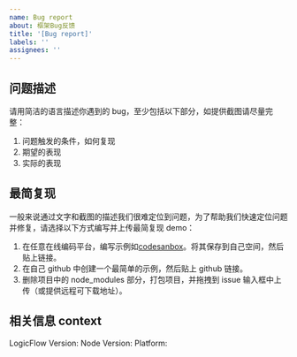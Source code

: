 ```yaml
---
name: Bug report
about: 框架Bug反馈
title: '[Bug report]'
labels: ''
assignees: ''
---
```


## 问题描述

请用简洁的语言描述你遇到的 bug，至少包括以下部分，如提供截图请尽量完整：

1. 问题触发的条件，如何复现
2. 期望的表现
3. 实际的表现

## 最简复现

一般来说通过文字和截图的描述我们很难定位到问题，为了帮助我们快速定位问题并修复，请选择以下方式编写并上传最简复现 demo：

1. 在任意在线编码平台，编写示例如[codesanbox](https://codesandbox.io/s/logicflow-template-7i2c3?file=/src/index.js)。将其保存到自己空间，然后贴上链接。
2. 在自己 github 中创建一个最简单的示例，然后贴上 github 链接。
3. 删除项目中的 node_modules 部分，打包项目，并拖拽到 issue 输入框中上传（或提供远程可下载地址）。

## 相关信息 context

LogicFlow Version:
Node Version:
Platform:
